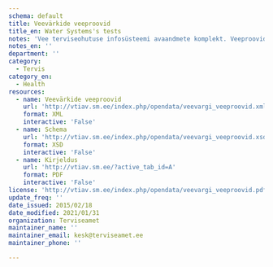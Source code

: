 ```yaml
---
schema: default
title: Veevärkide veeproovid
title_en: Water Systems's tests
notes: 'Vee terviseohutuse infosüsteemi avaandmete komplekt. Veeproovide puhul esitatakse ainult avalikustamisele kuuluvad veeproovid. Veevärkide puhul esitatakse ainult järelevalve aluste veevärkide veeproovid. Veeallikate puhul esitatakse ainult kasutuses olevate veeallikate veeproovid. Info veekäitlejate, nende poolt käideldavate veevärkide ning neist võetud proovide kohta. Veebileht: <a href="http://vtiav.sm.ee/?active_tab_id=A">http://vtiav.sm.ee/?active_tab_id=A</a>.'
notes_en: ''
department: ''
category:
  - Tervis
category_en:
  - Health
resources:
  - name: Veevärkide veeproovid
    url: 'http://vtiav.sm.ee/index.php/opendata/veevargi_veeproovid.xml'
    format: XML
    interactive: 'False'
  - name: Schema
    url: 'http://vtiav.sm.ee/index.php/opendata/veevargi_veeproovid.xsd'
    format: XSD
    interactive: 'False'
  - name: Kirjeldus
    url: 'http://vtiav.sm.ee/?active_tab_id=A'
    format: PDF
    interactive: 'False'
license: 'http://vtiav.sm.ee/index.php/opendata/veevargi_veeproovid.pdf'
update_freq: ''
date_issued: 2015/02/18
date_modified: 2021/01/31
organization: Terviseamet
maintainer_name: ''
maintainer_email: kesk@terviseamet.ee
maintainer_phone: ''

---
```

